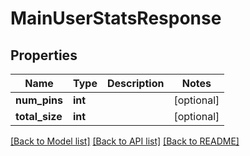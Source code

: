 # MainUserStatsResponse

## Properties
Name | Type | Description | Notes
------------ | ------------- | ------------- | -------------
**num_pins** | **int** |  | [optional] 
**total_size** | **int** |  | [optional] 

[[Back to Model list]](../README.md#documentation-for-models) [[Back to API list]](../README.md#documentation-for-api-endpoints) [[Back to README]](../README.md)


